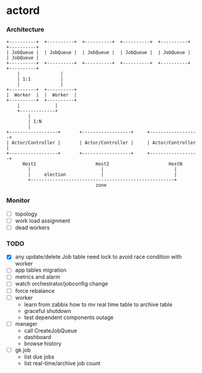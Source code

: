 # actord

### Architecture


    +----------+  +----------+  +----------+  +----------+  +----------+  +----------+
    | JobQueue |  | JobQueue |  | JobQueue |  | JobQueue |  | JobQueue |  | JobQueue |
    +----------+  +----------+  +----------+  +----------+  +----------+  +----------+
        |               |
        | 1:1           |
        |               |
    +----------+  +----------+  
    |  Worker  |  |  Worker  |
    +----------+  +----------+  
        |             |
        +-------------+
            |
            | 1:N
            |
    +------------------+       +------------------+     +------------------+
    | Actor/Controller |       | Actor/Controller |     | Actor/Controller |
    +------------------+       +------------------+     +------------------+
          Host1                      Host2                      HostN
            |                          |                          |
            |     election             |                          |
            +-----------------------------------------------------+
                                     zone


### Monitor

- [ ] topology
- [ ] work load assignment
- [ ] dead workers

### TODO

- [X] any update/delete Job table need lock to avoid race condition with worker
- [ ] app tables migration
- [ ] metrics and alarm
- [ ] watch orchestrator/jobconfig change
- [ ] force rebalance
- [ ] worker
  - learn from zabbix how to mv real time table to archive table
  - graceful shutdown
  - test dependent components outage
- [ ] manager
  - call CreateJobQueue
  - dashboard
  - browse history
- [ ] gk job
  - list due jobs
  - list real-time/archive job count
